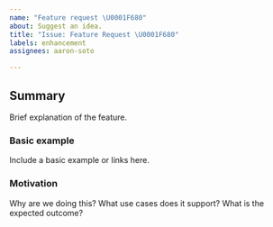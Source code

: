```yaml
---
name: "Feature request \U0001F680"
about: Suggest an idea.
title: "Issue: Feature Request \U0001F680"
labels: enhancement
assignees: aaron-soto

---
```


## Summary

Brief explanation of the feature.

### Basic example

Include a basic example or links here.

### Motivation

Why are we doing this? What use cases does it support? What is the expected outcome?
